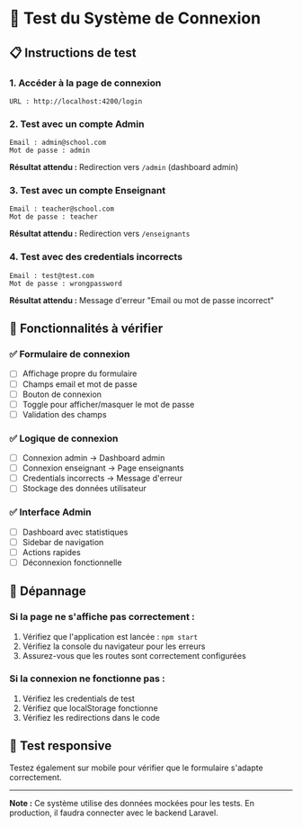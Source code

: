 # 🧪 Test du Système de Connexion

## 📋 Instructions de test

### 1. **Accéder à la page de connexion**
```
URL : http://localhost:4200/login
```

### 2. **Test avec un compte Admin**
```
Email : admin@school.com
Mot de passe : admin
```
**Résultat attendu :** Redirection vers `/admin` (dashboard admin)

### 3. **Test avec un compte Enseignant**
```
Email : teacher@school.com
Mot de passe : teacher
```
**Résultat attendu :** Redirection vers `/enseignants`

### 4. **Test avec des credentials incorrects**
```
Email : test@test.com
Mot de passe : wrongpassword
```
**Résultat attendu :** Message d'erreur "Email ou mot de passe incorrect"

## 🎯 Fonctionnalités à vérifier

### ✅ **Formulaire de connexion**
- [ ] Affichage propre du formulaire
- [ ] Champs email et mot de passe
- [ ] Bouton de connexion
- [ ] Toggle pour afficher/masquer le mot de passe
- [ ] Validation des champs

### ✅ **Logique de connexion**
- [ ] Connexion admin → Dashboard admin
- [ ] Connexion enseignant → Page enseignants
- [ ] Credentials incorrects → Message d'erreur
- [ ] Stockage des données utilisateur

### ✅ **Interface Admin**
- [ ] Dashboard avec statistiques
- [ ] Sidebar de navigation
- [ ] Actions rapides
- [ ] Déconnexion fonctionnelle

## 🔧 Dépannage

### Si la page ne s'affiche pas correctement :
1. Vérifiez que l'application est lancée : `npm start`
2. Vérifiez la console du navigateur pour les erreurs
3. Assurez-vous que les routes sont correctement configurées

### Si la connexion ne fonctionne pas :
1. Vérifiez les credentials de test
2. Vérifiez que localStorage fonctionne
3. Vérifiez les redirections dans le code

## 📱 Test responsive

Testez également sur mobile pour vérifier que le formulaire s'adapte correctement.

---

**Note :** Ce système utilise des données mockées pour les tests. En production, il faudra connecter avec le backend Laravel. 